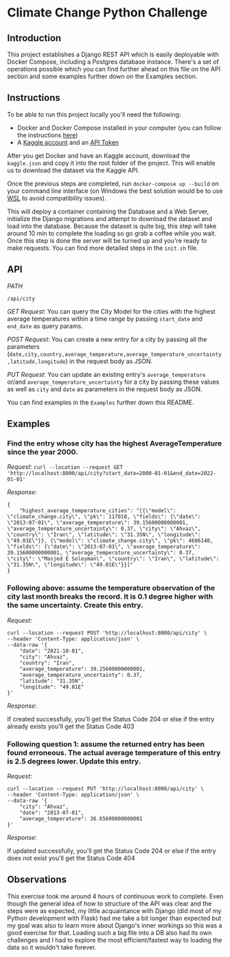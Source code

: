 # Climate Change Python Challenge

## Introduction

This project establishes a Django REST API which is easily deployable with Docker Compose, including a Postgres database instance.
There's a set of operations possible which you can find further ahead on this file on the API section and some examples further down on the Examples section.

## Instructions

To be able to run this project locally you'll need the following:

-   Docker and Docker Compose installed in your computer (you can follow the instructions [here](https://docs.docker.com/get-docker/))
-   A [Kaggle account](https://www.kaggle.com/) and an [API Token](https://github.com/Kaggle/kaggle-api#api-credentials)

After you get Docker and have an Kaggle account, download the `kaggle.json` and copy it into the root folder of the project. This will enable us to download the dataset via the Kaggle API.

Once the previous steps are completed, run `docker-compose up --build` on your command line interface (on Windows the best solution would be to use [WSL](https://docs.microsoft.com/en-us/windows/wsl/install) to avoid compatibility issues).

This will deploy a container containing the Database and a Web Server, initialize the Django migrations and attempt to download the dataset and load into the database.
Because the dataset is quite big, this step will take around 10 min to complete the loading so go grab a coffee while you wait.
Once this step is done the server will be turned up and you're ready to make requests.
You can find more detailed steps in the `init.sh` file.

## API

_PATH_

`/api/city`

_GET Request_:
You can query the City Model for the cities with the highest average temperatures within a time range by passing `start_date` and `end_date` as query params.

_POST Request_:
You can create a new entry for a city by passing all the parameters (`date,city,country,average_temperature,average_temperature_uncertainty,latitude,longitude`) in the request body as JSON.

_PUT Request_:
You can update an existing entry's `average_temperature` or/and `average_temperature_uncertainty` for a city by passing these values as well as `city` and `date` as parameters in the request body as JSON.

You can find examples in the `Examples` further down this README.

## Examples

### Find the entry whose city has the highest AverageTemperature since the year 2000.

_Request_:
`curl --location --request GET 'http://localhost:8000/api/city?start_date=2000-01-01&end_date=2022-01-01'`

_Response_:

```
{
    "highest_average_temperature_cities": "[{\"model\": \"climate_change.city\", \"pk\": 117010, \"fields\": {\"date\": \"2013-07-01\", \"average_temperature\": 39.15600000000001, \"average_temperature_uncertainty\": 0.37, \"city\": \"Ahvaz\", \"country\": \"Iran\", \"latitude\": \"31.35N\", \"longitude\": \"49.01E\"}}, {\"model\": \"climate_change.city\", \"pk\": 4686140, \"fields\": {\"date\": \"2013-07-01\", \"average_temperature\": 39.15600000000001, \"average_temperature_uncertainty\": 0.37, \"city\": \"Masjed E Soleyman\", \"country\": \"Iran\", \"latitude\": \"31.35N\", \"longitude\": \"49.01E\"}}]"
}
```

### Following above: assume the temperature observation of the city last month breaks the record. It is 0.1 degree higher with the same uncertainty. Create this entry.

_Request_:

```
curl --location --request POST 'http://localhost:8000/api/city' \
--header 'Content-Type: application/json' \
--data-raw '{
    "date": "2021-10-01",
    "city": "Ahvaz",
    "country": "Iran",
    "average_temperature": 39.25600000000001,
    "average_temperature_uncertainty": 0.37,
    "latitude": "31.35N",
    "longitude": "49.01E"
}'
```

_Response_:

If created successfully, you'll get the Status Code 204 or else if the entry already exists you'll get the Status Code 403

### Following question 1: assume the returned entry has been found erroneous. The actual average temperature of this entry is 2.5 degrees lower. Update this entry.

_Request_:

```
curl --location --request PUT 'http://localhost:8000/api/city' \
--header 'Content-Type: application/json' \
--data-raw '{
    "city": "Ahvaz",
    "date": "2013-07-01",
    "average_temperature": 36.65600000000001
}'
```

_Response_:

If updated successfully, you'll get the Status Code 204 or else if the entry does not exist you'll get the Status Code 404

## Observations

This exercise took me around 4 hours of continuous work to complete.
Even though the general idea of how to structure of the API was clear and the steps were as expected, my little acquaintance with Django (did most of my Python development with Flask) had me take a bit longer than expected but my goal was also to learn more about Django's inner workings so this was a good exercise for that.
Loading such a big file into a DB also had its own challenges and I had to explore the most efficient/fastest way to loading the data so it wouldn't take forever.
